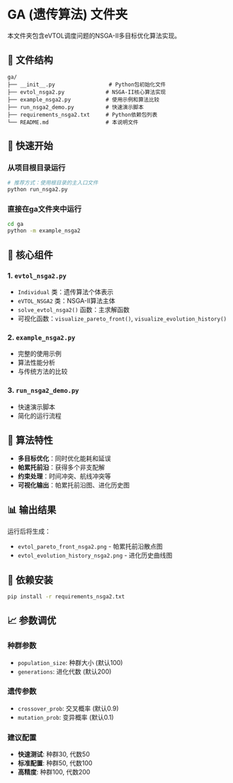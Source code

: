 # GA (遗传算法) 文件夹

本文件夹包含eVTOL调度问题的NSGA-II多目标优化算法实现。

## 📁 文件结构

```
ga/
├── __init__.py                 # Python包初始化文件
├── evtol_nsga2.py             # NSGA-II核心算法实现
├── example_nsga2.py           # 使用示例和算法比较
├── run_nsga2_demo.py          # 快速演示脚本
├── requirements_nsga2.txt     # Python依赖包列表
└── README.md                  # 本说明文件
```

## 🚀 快速开始

### 从项目根目录运行
```bash
# 推荐方式：使用根目录的主入口文件
python run_nsga2.py
```

### 直接在ga文件夹中运行
```bash
cd ga
python -m example_nsga2
```

## 🔧 核心组件

### 1. `evtol_nsga2.py`
- `Individual` 类：遗传算法个体表示
- `eVTOL_NSGA2` 类：NSGA-II算法主体
- `solve_evtol_nsga2()` 函数：主求解函数
- 可视化函数：`visualize_pareto_front()`, `visualize_evolution_history()`

### 2. `example_nsga2.py`
- 完整的使用示例
- 算法性能分析
- 与传统方法的比较

### 3. `run_nsga2_demo.py`
- 快速演示脚本
- 简化的运行流程

## 🎯 算法特性

- **多目标优化**：同时优化能耗和延误
- **帕累托前沿**：获得多个非支配解
- **约束处理**：时间冲突、航线冲突等
- **可视化输出**：帕累托前沿图、进化历史图

## 📊 输出结果

运行后将生成：
- `evtol_pareto_front_nsga2.png` - 帕累托前沿散点图
- `evtol_evolution_history_nsga2.png` - 进化历史曲线图

## 🔧 依赖安装

```bash
pip install -r requirements_nsga2.txt
```

## 📈 参数调优

### 种群参数
- `population_size`: 种群大小 (默认100)
- `generations`: 进化代数 (默认200)

### 遗传参数  
- `crossover_prob`: 交叉概率 (默认0.9)
- `mutation_prob`: 变异概率 (默认0.1)

### 建议配置
- **快速测试**: 种群30, 代数50
- **标准配置**: 种群50, 代数100  
- **高精度**: 种群100, 代数200 